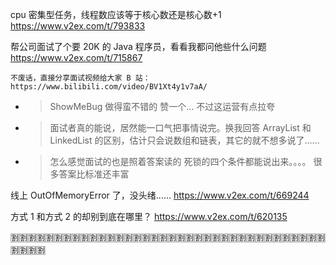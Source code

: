 
cpu 密集型任务，线程数应该等于核心数还是核心数+1 https://www.v2ex.com/t/793833

帮公司面试了个要 20K 的 Java 程序员，看看我都问他些什么问题 https://www.v2ex.com/t/715867
```console
不废话，直接分享面试视频给大家 B 站： https://www.bilibili.com/video/BV1Xt4y1v7aA/
```
- > ShowMeBug 做得蛮不错的 赞一个... 不过这运营有点拉夸
- > 面试者真的能说，居然能一口气把事情说完。换我回答 ArrayList 和 LinkedList 的区别，估计只会说数组和链表，其它的就不想多说了......
- > 怎么感觉面试的也是照着答案读的 死锁的四个条件都能说出来。。。。 很多答案比标准还丰富

线上 OutOfMemoryError 了，没头绪...... https://www.v2ex.com/t/669244

方式 1 和方式 2 的却别到底在哪里？ https://www.v2ex.com/t/620135

:u5272::u5272::u5272::u5272::u5272::u5272::u5272::u5272::u5272::u5272::u5272::u5272::u5272::u5272::u5272::u5272::u5272::u5272::u5272::u5272::u5272::u5272::u5272::u5272::u5272::u5272::u5272::u5272::u5272::u5272::u5272::u5272::u5272::u5272::u5272::u5272::u5272::u5272::u5272::u5272:
